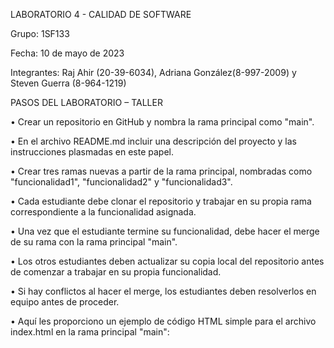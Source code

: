 LABORATORIO 4 - CALIDAD DE SOFTWARE



Grupo: 1SF133			

Fecha: 10 de mayo de 2023

Integrantes:  Raj Ahir (20-39-6034), Adriana González(8-997-2009) y Steven Guerra (8-964-1219)



PASOS DEL LABORATORIO – TALLER


•	Crear un repositorio en GitHub y nombra la rama principal como "main".

• En el archivo README.md incluir una descripción del proyecto y las instrucciones plasmadas en este papel.

•	Crear tres ramas nuevas a partir de la rama principal, nombradas como "funcionalidad1", "funcionalidad2" y "funcionalidad3".

•	Cada estudiante debe clonar el repositorio y trabajar en su propia rama correspondiente a la funcionalidad asignada.

•	Una vez que el estudiante termine su funcionalidad, debe hacer el merge de su rama con la rama principal "main".

•	Los otros estudiantes deben actualizar su copia local del repositorio antes de comenzar a trabajar en su propia funcionalidad.

•	Si hay conflictos al hacer el merge, los estudiantes deben resolverlos en equipo antes de proceder.

•	Aquí les proporciono un ejemplo de código HTML simple para el archivo index.html en la rama principal "main":


